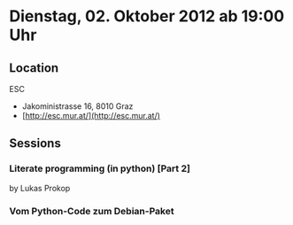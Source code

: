 # Dienstag, 02. Oktober 2012 ab 19:00 Uhr

## Location

ESC

- Jakoministrasse 16, 8010 Graz
- [http://esc.mur.at/](http://esc.mur.at/)

## Sessions

### Literate programming (in python) [Part 2]

by Lukas Prokop

### Vom Python-Code zum Debian-Paket
